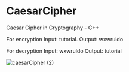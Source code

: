 # CaesarCipher
Caesar Cipher in Cryptography - C++ 

For encryption
  Input: tutorial.
  Output: wxwruldo
  
For decryption
  Input: wxwruldo
  Output: tutorial

![caesarCipher (2)](https://user-images.githubusercontent.com/77457323/116097686-0a792380-a6b3-11eb-91bf-4501d897b3ae.png)
